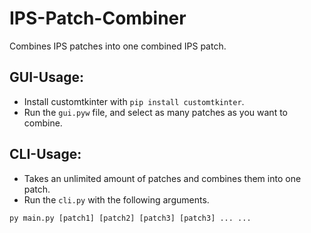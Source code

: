 # IPS-Patch-Combiner
Combines IPS patches into one combined IPS patch.

## GUI-Usage:
- Install customtkinter with `pip install customtkinter`.
- Run the `gui.pyw` file, and select as many patches as you want to combine.

## CLI-Usage:
- Takes an unlimited amount of patches and combines them into one patch.
- Run the `cli.py` with the following arguments.
```
py main.py [patch1] [patch2] [patch3] [patch3] ... ...
```
